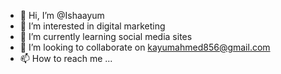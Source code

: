 - 👋 Hi, I’m @Ishaayum
- 👀 I’m interested in digital marketing
- 🌱 I’m currently learning social media sites
- 💞️ I’m looking to collaborate on kayumahmed856@gmail.com
- 📫 How to reach me ...

<!---
Ishaayum/Ishaayum is a ✨ special ✨ repository because its `README.md` (this file) appears on your GitHub profile.
You can click the Preview link to take a look at your changes.
--->
